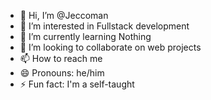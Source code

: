 - 👋 Hi, I’m @Jeccoman
- 👀 I’m interested in Fullstack development 
- 🌱 I’m currently learning Nothing
- 💞️ I’m looking to collaborate on web projects 
- 📫 How to reach me 
- 😄 Pronouns: he/him
- ⚡ Fun fact: I'm a self-taught 

<!---
Jeccoman/Jeccoman is a ✨ special ✨ repository because its `README.md` (this file) appears on your GitHub profile.
You can click the Preview link to take a look at your changes.
--->
